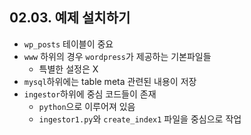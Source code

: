 ## 02.03. 예제 설치하기
- `wp_posts` 테이블이 중요
- `www` 하위의 경우 `wordpress`가 제공하는 기본파일들
  - 특별한 설정은 X
- `mysql`하위에는 table meta 관련된 내용이 저장
- `ingestor`하위에 중심 코드들이 존재
  - `python`으로 이루어져 있음
  - `ingestor1.py`와 `create_index1` 파일을 중심으로 작업